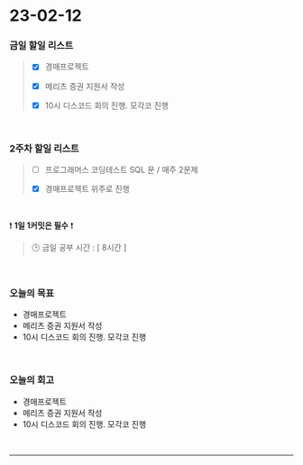 # 23-02-12
### 금일 할일 리스트
> - [x]  경매프로젝트
>
> - [x]  메리츠 증권 지원서 작성
>
> - [x]  10시 디스코드 회의 진행. 모각코 진행


<br/>

### 2주차 할일 리스트  

> - [ ]  프로그래머스 코딩테스트 SQL 문 / 매주 2문제  
>
> - [x]  경매프로젝트 위주로 진행

<br/>

❗ **1일 1커밋은 필수** ❗
> 🕒 금일 공부 시간 : [ 8시간 ]
  
<br/>

### 오늘의 목표
- 경매프로젝트
- 메리츠 증권 지원서 작성
- 10시 디스코드 회의 진행. 모각코 진행

<br>

### 오늘의 회고
- 경매프로젝트
- 메리츠 증권 지원서 작성
- 10시 디스코드 회의 진행. 모각코 진행

<br/>

------------  